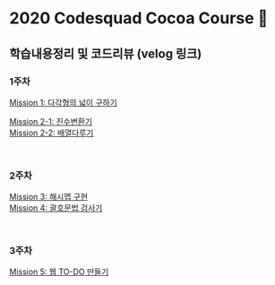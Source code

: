 # 2020 Codesquad Cocoa Course 🍫

## 학습내용정리 및 코드리뷰 (velog 링크)

### 1주차

<a href="https://velog.io/@grinding_hannah/TIL-%EC%BD%94%EB%93%9C%EC%8A%A4%EC%BF%BC%EB%93%9C-%EC%BD%94%EC%BD%94%EC%95%84-1%EC%A3%BC%EC%B0%A8#mission-1-%EB%8B%A4%EA%B0%81%ED%98%95%EC%9D%98-%EB%84%93%EC%9D%B4-%EA%B5%AC%ED%95%98%EA%B8%B0-" target="_blank">Mission 1: 다각형의 넓이 구하기</a>

<a href="https://velog.io/@grinding_hannah/TIL-%EC%BD%94%EB%93%9C%EC%8A%A4%EC%BF%BC%EB%93%9C-%EC%BD%94%EC%BD%94%EC%95%84-1%EC%A3%BC%EC%B0%A8-Part-2" target="_blank">Mission 2-1: 진수변환기</a>
<br>
<a href="https://velog.io/@grinding_hannah/TIL-%EC%BD%94%EB%93%9C%EC%8A%A4%EC%BF%BC%EB%93%9C-%EC%BD%94%EC%BD%94%EC%95%84-1%EC%A3%BC%EC%B0%A8-Part-2" target="_blank">Mission 2-2: 배열다루기</a>

<br>

### 2주차

<a href="https://velog.io/@grinding_hannah/TIL-%EC%BD%94%EB%93%9C%EC%8A%A4%EC%BF%BC%EB%93%9C-%EC%BD%94%EC%BD%94%EC%95%84-2%EC%A3%BC%EC%B0%A8-Part-1" target="_blank">Mission 3: 해시맵 구현</a>
<br>
<a href="https://velog.io/@grinding_hannah/TIL-%EC%BD%94%EB%93%9C%EC%8A%A4%EC%BF%BC%EB%93%9C-%EC%BD%94%EC%BD%94%EC%95%84-2%EC%A3%BC%EC%B0%A8-Part-2" target="_blank">Mission 4: 괄호문법 검사기</a>

<br>

### 3주차

<a href="https://velog.io/@grinding_hannah/TIL-%EC%BD%94%EB%93%9C%EC%8A%A4%EC%BF%BC%EB%93%9C-%EC%BD%94%EC%BD%94%EC%95%84-3%EC%A3%BC%EC%B0%A8-Part-1" target="_blank">Mission 5: 웹 TO-DO 만들기</a>
